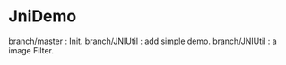 # JniDemo

branch/master  : Init.
branch/JNIUtil : add simple demo.
branch/JNIUtil : a image Filter.